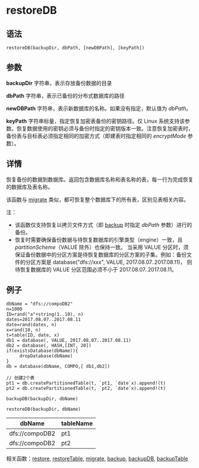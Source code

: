 # restoreDB

## 语法

`restoreDB(backupDir, dbPath, [newDBPath], [keyPath])`

## 参数

**backupDir** 字符串，表示存放备份数据的目录

**dbPath** 字符串，表示已备份的分布式数据库的路径

**newDBPath** 字符串，表示新数据库的名称。如果没有指定，默认值为 *dbPath*。

**keyPath** 字符串标量，指定恢复加密表备份的密钥路径。仅 Linux
系统支持该参数。恢复数据使用的密钥必须与备份时指定的密钥版本一致。注意恢复加密表时，备份表与目标表必须指定相同的加密方式（即建表时指定相同的
*encryptMode* 参数）。

## 详情

恢复备份的数据到数据库。返回包含数据库名称和表名称的表，每一行为完成恢复的数据库及表名称。

该函数与 [migrate](../m/migrate.html)
类似，都可恢复整个数据库下的所有表，区别见表相关内容。

注：

* 该函数仅支持恢复以拷贝文件方式（即 [backup](../b/backup.html) 时指定
  *dbPath* 参数）进行的备份。
* 恢复时需要确保备份数据与待恢复数据库的引擎类型（engine）一致，且 *partitionScheme*（VALUE 除外）也保持一致。
  当采用 VALUE 分区时，须保证备份数据中的分区方案是待恢复数据库的分区方案的子集。例如：备份文件的分区方案是
  database("dfs://xxx", VALUE, 2017.08.07..2017.08.11)， 则待恢复数据库的 VALUE
  分区范围必须不小于 2017.08.07..2017.08.11。

## 例子

```
dbName = "dfs://compoDB2"
n=1000
ID=rand("a"+string(1..10), n)
dates=2017.08.07..2017.08.11
date=rand(dates, n)
x=rand(10, n)
t=table(ID, date, x)
db1 = database(, VALUE, 2017.08.07..2017.08.11)
db2 = database(, HASH,[INT, 20])
if(existsDatabase(dbName)){
     dropDatabase(dbName)
}
db = database(dbName, COMPO,[ db1,db2])

// 创建2个表
pt1 = db.createPartitionedTable(t, `pt1, `date`x).append!(t)
pt2 = db.createPartitionedTable(t, `pt2, `date`x).append!(t)

backupDB(backupDir, dbName)

restoreDB(backupDir, dbName)
```

| dbName | tableName |
| --- | --- |
| dfs://compoDB2 | pt1 |
| dfs://compoDB2 | pt2 |

相关函数：[restore](restore.html), [restoreTable](restoreTable.html), [migrate](../m/migrate.html), [backup](../b/backup.html), [backupDB](../b/backupDB.html), [backupTable](../b/backupTable.html)

